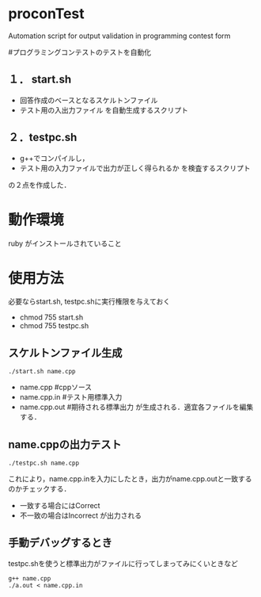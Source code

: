 proconTest
==========

Automation script for output validation in programming contest form

#プログラミングコンテストのテストを自動化

## １． start.sh
* 回答作成のベースとなるスケルトンファイル
* テスト用の入出力ファイル
を自動生成するスクリプト

## ２．testpc.sh
* g++でコンパイルし，
* テスト用の入力ファイルで出力が正しく得られるか
を検査するスクリプト

の２点を作成した．


動作環境
==========
ruby がインストールされていること



使用方法
==========
必要ならstart.sh, testpc.shに実行権限を与えておく
* chmod 755 start.sh
* chmod 755 testpc.sh

## スケルトンファイル生成
    ./start.sh name.cpp

* name.cpp      #cppソース
* name.cpp.in   #テスト用標準入力
* name.cpp.out  #期待される標準出力
が生成される．適宜各ファイルを編集する．

## name.cppの出力テスト

    ./testpc.sh name.cpp

これにより，name.cpp.inを入力にしたとき，出力がname.cpp.outと一致するのかチェックする．
* 一致する場合にはCorrect
* 不一致の場合はIncorrect
が出力される

## 手動デバッグするとき
testpc.shを使うと標準出力がファイルに行ってしまってみにくいときなど

    g++ name.cpp
    ./a.out < name.cpp.in

